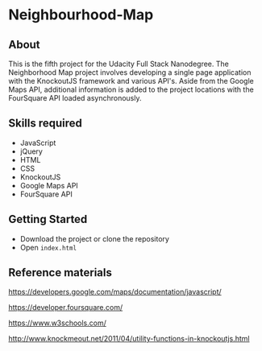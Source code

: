 # Neighbourhood-Map

About
-------
This is the fifth project for the Udacity Full Stack Nanodegree. The Neighborhood Map project involves developing a single page application with the KnockoutJS framework and various API's. Aside from the Google Maps API, additional information is added to the project locations with the FourSquare API loaded asynchronously.


 Skills required
 ------------------------------
- JavaScript
- jQuery
- HTML
- CSS
- KnockoutJS
- Google Maps API
- FourSquare API


Getting Started
---------------
- Download the project or clone the repository
- Open `index.html`

Reference materials
----------------------
https://developers.google.com/maps/documentation/javascript/

https://developer.foursquare.com/

https://www.w3schools.com/

http://www.knockmeout.net/2011/04/utility-functions-in-knockoutjs.html
